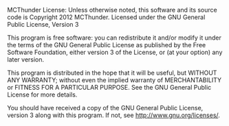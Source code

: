 MCThunder License:
Unless otherwise noted, this software and its source code is Copyright 2012 MCThunder. Licensed under the GNU General Public License, Version 3

This program is free software: you can redistribute it and/or modify it under the terms of the GNU General Public License as published by the Free Software Foundation, either version 3 of the License, or (at your option) any later version.

This program is distributed in the hope that it will be useful, but WITHOUT ANY WARRANTY; without even the implied warranty of MERCHANTABILITY or FITNESS FOR A PARTICULAR PURPOSE. See the GNU General Public License for more details.

You should have received a copy of the GNU General Public License, version 3 along with this program. If not, see http://www.gnu.org/licenses/.